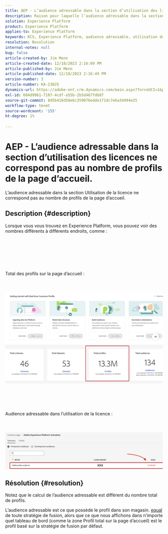 ```yaml
---
title: AEP - L’audience adressable dans la section d’utilisation des licences ne correspond pas au nombre de profils de la page d’accueil.
description: Raison pour laquelle l’audience adressable dans la section d’utilisation des licences ne correspond pas au nombre de profils de la page d’accueil.
solution: Experience Platform
product: Experience Platform
applies-to: Experience Platform
keywords: KCS, Experience Platform, audience adressable, utilisation des licences, droits, nombre de profils
resolution: Resolution
internal-notes: null
bug: false
article-created-by: Jim Menn
article-created-date: 12/18/2023 2:16:09 PM
article-published-by: Jim Menn
article-published-date: 12/18/2023 2:16:49 PM
version-number: 3
article-number: KA-23025
dynamics-url: https://adobe-ent.crm.dynamics.com/main.aspx?forceUCI=1&pagetype=entityrecord&etn=knowledgearticle&id=14baa5f8-af9d-ee11-be37-6045bd006268
exl-id: 604d9961-7107-4cdf-a55b-2b5d467fdb87
source-git-commit: 845b416d58e6c359076edde171dc7e6a3d494e25
workflow-type: tm+mt
source-wordcount: '155'
ht-degree: 1%

---
```


# AEP - L’audience adressable dans la section d’utilisation des licences ne correspond pas au nombre de profils de la page d’accueil.


L’audience adressable dans la section Utilisation de la licence ne correspond pas au nombre de profils de la page d’accueil.

## Description {#description}

Lorsque vous vous trouvez en Experience Platform, vous pouvez voir des nombres différents à différents endroits, comme :<br><br> <br><br> <br><br> <br><br>Total des profils sur la page d’accueil :<br><br> <br><br>![](assets/___15baa5f8-af9d-ee11-be37-6045bd006268___.png)<br><br> <br><br> <br><br>Audience adressable dans l’utilisation de la licence :<br><br> <br><br>![](assets/___17baa5f8-af9d-ee11-be37-6045bd006268___.png)

## Résolution {#resolution}


Notez que le calcul de l’audience adressable est différent du nombre total de profils.

L’audience adressable est ce que possède le profil dans son magasin. <u>equal</u> de toute stratégie de fusion, alors que ce que nous affichons dans n’importe quel tableau de bord (comme la zone Profil total sur la page d’accueil) est le profil basé sur la stratégie de fusion par défaut.
